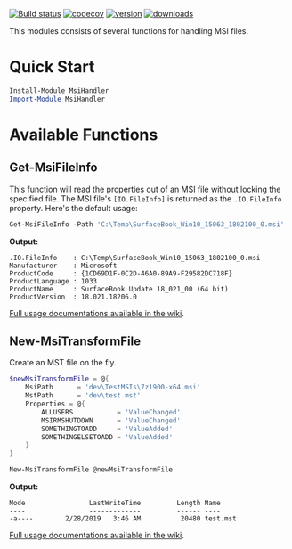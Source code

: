 [![Build status](https://ci.appveyor.com/api/projects/status/2dv8llmk58ix7i83?svg=true)](https://ci.appveyor.com/project/VertigoRay/msihandler)
[![codecov](https://codecov.io/gh/UNT-CAS/MsiHandler/branch/master/graph/badge.svg)](https://codecov.io/gh/UNT-CAS/MsiHandler)
[![version](https://img.shields.io/powershellgallery/v/MsiHandler.svg)](https://www.powershellgallery.com/packages/MsiHandler)
[![downloads](https://img.shields.io/powershellgallery/dt/MsiHandler.svg?label=downloads)](https://www.powershellgallery.com/stats/packages/MsiHandler?groupby=Version)

This modules consists of several functions for handling MSI files.

# Quick Start

```powershell
Install-Module MsiHandler
Import-Module MsiHandler
```

# Available Functions

## Get-MsiFileInfo

This function will read the properties out of an MSI file without locking the specified file.
The MSI file's `[IO.FileInfo]` is returned as the `.IO.FileInfo` property.
Here's the default usage:

```powershell
Get-MsiFileInfo -Path 'C:\Temp\SurfaceBook_Win10_15063_1802100_0.msi'
```

**Output:**

```text
.IO.FileInfo    : C:\Temp\SurfaceBook_Win10_15063_1802100_0.msi
Manufacturer    : Microsoft
ProductCode     : {1CD69D1F-0C2D-46A0-89A9-F29582DC718F}
ProductLanguage : 1033
ProductName     : SurfaceBook Update 18_021_00 (64 bit)
ProductVersion  : 18.021.18206.0
```

[Full usage documentations available in the wiki](https://github.com/UNT-CAS/MsiHandler/wiki/Get-MsiFileInfo).

## New-MsiTransformFile

Create an MST file on the fly.

```powershell
$newMsiTransformFile = @{
    MsiPath      = 'dev\TestMSIs\7z1900-x64.msi'
    MstPath      = 'dev\test.mst'
    Properties = @{
        ALLUSERS           = 'ValueChanged'
        MSIRMSHUTDOWN      = 'ValueChanged'
        SOMETHINGTOADD     = 'ValueAdded'
        SOMETHINGELSETOADD = 'ValueAdded'
    }
}

New-MsiTransformFile @newMsiTransformFile
```

**Output:**

```text
Mode                LastWriteTime         Length Name
----                -------------         ------ ----
-a----        2/28/2019   3:46 AM          20480 test.mst
```

[Full usage documentations available in the wiki](https://github.com/UNT-CAS/MsiHandler/wiki/New-MsiTransformFile).
